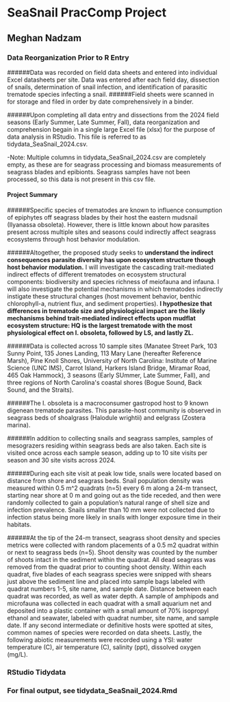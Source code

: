 # SeaSnail PracComp Project
## Meghan Nadzam
### Data Reorganization Prior to R Entry

######Data was recorded on field data sheets and entered into individual Excel datasheets per site. Data was entered after each field day, dissection of snails, determination of snail infection, and identification of parasitic trematode species infecting a snail. 
######Field sheets were scanned in for storage and filed in order by date comprehensively in a binder.

######Upon completing all data entry and dissections from the 2024 field seasons (Early Summer, Late Summer, Fall), data reorganization and comprehension begain in a single large Excel file (xlsx) for the purpose of data analysis in RStudio. This file is referred to as tidydata_SeaSnail_2024.csv.

-Note: Multiple columns in tidydata_SeaSnail_2024.csv are completely empty, as these are for seagrass processing and biomass measurements of seagrass blades and epibionts. Seagrass samples have not been processed, so this data is not present in this csv file. 

#### Project Summary

######Specific species of trematodes are known to influence consumption of epiphytes off seagrass blades by their host the eastern mudsnail (Ilyanassa obsoleta). However, there is little known about how parasites present across multiple sites and seasons could indirectly affect seagrass ecosystems through host behavior modulation. 

######Altogether, the proposed study seeks to **understand the indirect consequences parasite diversity has upon ecosystem structure though host behavior modulation.** I will investigate the cascading trait-mediated indirect effects of different trematodes on ecosystem structural components: biodiversity and species richness of meiofauna and infauna. I will also investigate the potential mechanisms in which trematodes indirectly instigate these structural changes (host movement behavior, benthic chlorophyll-a, nutrient flux, and sediment properties). **I hypothesize that differences in trematode size and physiological impact are the likely mechanisms behind trait-mediated indirect effects upon mudflat ecosystem structure: HQ is the largest trematode with the most physiological effect on I. obsoleta, followed by LS, and lastly ZL.**

######Data is collected across 10 sample sites (Manatee Street Park, 103 Sunny Point, 135 Jones Landing, 113 Mary Lane (hereafter Reference Marsh), Pine Knoll Shores, University of North Carolina: Institute of Marine Science (UNC IMS), Carrot Island, Harkers Island Bridge, Miramar Road, 465 Oak Hammock), 3 seasons (Early SUmmer, Late Summer, Fall), and three regions of North Carolina's coastal shores (Bogue Sound, Back Sound, and the Straits).

######The I. obsoleta is a macroconsumer gastropod host to 9 known digenean trematode parasites. This parasite-host community is observed in seagrass beds of shoalgrass (Halodule wrightii) and eelgrass (Zostera marina). 

######In addition to collecting snails and seagrass samples, samples of mesograzers residing within seagrass beds are also taken. Each site is visited once across each sample season, adding up to 10 site visits per season and 30 site visits across 2024. 

######During each site visit at peak low tide, snails were located based on distance from shore and seagrass beds. Snail population density was measured within 0.5 m^2 quadrats (n=5) every 6 m along a 24-m transect, starting near shore at 0 m and going out as the tide receded, and then were randomly collected to gain a population’s natural range of shell size and infection prevalence. Snails smaller than 10 mm were not collected due to infection status being more likely in snails with longer exposure time in their habitats. 

######At the tip of the 24-m transect, seagrass shoot density and species metrics were collected with random placements of a 0.5 m2 quadrat within or next to seagrass beds (n=5). Shoot density was counted by the number of shoots intact in the sediment within the quadrat. All dead seagrass was removed from the quadrat prior to counting shoot density. Within each quadrat, five blades of each seagrass species were snipped with shears just above the sediment line and placed into sample bags labeled with quadrat numbers 1-5, site name, and sample date. Distance between each quadrat was recorded, as well as water depth. A sample of amphipods and microfauna was collected in each quadrat with a small aquarium net and deposited into a plastic container with a small amount of 70% isopropyl ethanol and seawater, labeled with quadrat number, site name, and sample date. If any second intermediate or definitive hosts were spotted at sites, common names of species were recorded on data sheets. Lastly, the following abiotic measurements were recorded using a YSI: water temperature (C), air temperature (C), salinity (ppt), dissolved oxygen (mg/L). 

### RStudio Tidydata



### For final output, see tidydata_SeaSnail_2024.Rmd